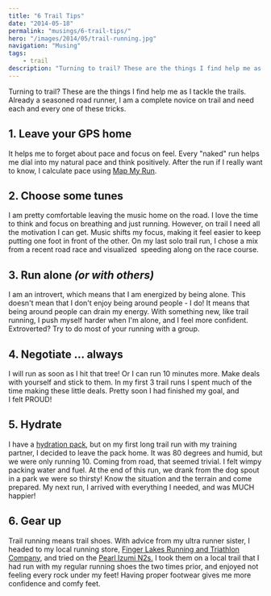 ```yaml
---
title: "6 Trail Tips"
date: "2014-05-18"
permalink: "musings/6-trail-tips/"
hero: "/images/2014/05/trail-running.jpg"
navigation: "Musing"
tags:
    - trail
description: "Turning to trail? These are the things I find help me as I tackle the trails. Already a seasoned road runner, I am a complete novice on trail and need each and every one of these tricks."
---
```


Turning to trail? These are the things I find help me as I tackle the trails. Already a seasoned road runner, I am a complete novice on trail and need each and every one of these tricks.

## 1\. Leave your GPS home

It helps me to forget about pace and focus on feel. Every "naked" run helps me dial into my natural pace and think positively. After the run if I really want to know, I calculate pace using [Map My Run](http://www.mapmyrun.com/us/).

## 2\. Choose some tunes

I am pretty comfortable leaving the music home on the road. I love the time to think and focus on breathing and just running. However, on trail I need all the motivation I can get. Music shifts my focus, making it feel easier to keep putting one foot in front of the other. On my last solo trail run, I chose a mix from a recent road race and visualized  speeding along on the race course.

## 3\. Run alone _(or with others)_

I am an introvert, which means that I am energized by being alone. This doesn't mean that I don't enjoy being around people - I do! It means that being around people can drain my energy. With something new, like trail running, I push myself harder when I'm alone, and I feel more confident. Extroverted? Try to do most of your running with a group.

## 4\. Negotiate ... always

I will run as soon as I hit that tree! Or I can run 10 minutes more. Make deals with yourself and stick to them. In my first 3 trail runs I spent much of the time making these little deals. Pretty soon I had finished my goal, and I felt PROUD!

## 5\. Hydrate

I have a [hydration pack](http://www.nathansports.com/hydration/race-vests/intensity), but on my first long trail run with my training partner, I decided to leave the pack home. It was 80 degrees and humid, but we were only running 10. Coming from road, that seemed trivial. I felt wimpy packing water and fuel. At the end of this run, we drank from the dog spout in a park we were so thirsty! Know the situation and the terrain and come prepared. My next run, I arrived with everything I needed, and was MUCH happier!

## 6\. Gear up

Trail running means trail shoes. With advice from my ultra runner sister, I headed to my local running store, [Finger Lakes Running and Triathlon Company](http://fingerlakesrunningco.com/), and tried on the [Pearl Izumi N2s.](http://shop.pearlizumi.com/product.php?mode=view&pc_id=80580&product_id=1982421&color_code=3TH&outlet=0) I took them on a local trail that I had run with my regular running shoes the two times prior, and enjoyed not feeling every rock under my feet! Having proper footwear gives me more confidence and comfy feet.
